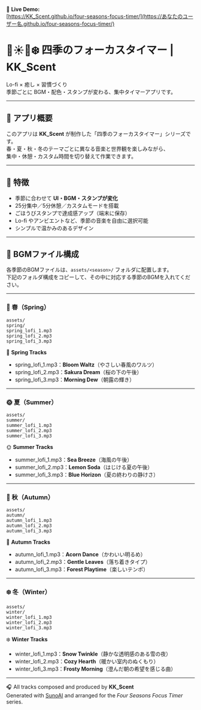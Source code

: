 🔗 **Live Demo:**  
[https://KK_Scent.github.io/four-seasons-focus-timer/](https://あなたのユーザー名.github.io/four-seasons-focus-timer/)

# 🌸☀️🍁❄️ 四季のフォーカスタイマー | KK_Scent

Lo-fi × 癒し × 習慣づくり  
季節ごとに BGM・配色・スタンプが変わる、集中タイマーアプリです。

---

## 🍁 アプリ概要
このアプリは **KK_Scent** が制作した「四季のフォーカスタイマー」シリーズです。  
春・夏・秋・冬のテーマごとに異なる音楽と世界観を楽しみながら、  
集中・休憩・カスタム時間を切り替えて作業できます。

---

## 🌸 特徴
- 季節に合わせて **UI・BGM・スタンプが変化**  
- 25分集中／5分休憩／カスタムモードを搭載  
- ごほうびスタンプで達成感アップ（端末に保存）  
- Lo-fi やアンビエントなど、季節の音楽を自由に選択可能  
- シンプルで温かみのあるデザイン  

---

## 🎵 BGMファイル構成

各季節のBGMファイルは、`assets/<season>/` フォルダに配置します。  
下記のフォルダ構成をコピーして、その中に対応する季節のBGMを入れてください。

---

### 🌸 春（Spring）
```
assets/
spring/
spring_lofi_1.mp3
spring_lofi_2.mp3
spring_lofi_3.mp3
```
🌸 **Spring Tracks**
- spring_lofi_1.mp3：**Bloom Waltz**（やさしい春風のワルツ）  
- spring_lofi_2.mp3：**Sakura Dream**（桜の下の午後）  
- spring_lofi_3.mp3：**Morning Dew**（朝露の輝き）  

---

### 🌞 夏（Summer）

```
assets/
summer/
summer_lofi_1.mp3
summer_lofi_2.mp3
summer_lofi_3.mp3
```
🌞 **Summer Tracks**
- summer_lofi_1.mp3：**Sea Breeze**（海風の午後）  
- summer_lofi_2.mp3：**Lemon Soda**（はじける夏の午後）  
- summer_lofi_3.mp3：**Blue Horizon**（夏の終わりの静けさ）  
---

### 🍁 秋（Autumn）
```
assets/
autumn/
autumn_lofi_1.mp3
autumn_lofi_2.mp3
autumn_lofi_3.mp3
```
🍁 **Autumn Tracks**  
- autumn_lofi_1.mp3：**Acorn Dance**（かわいい明るめ）  
- autumn_lofi_2.mp3：**Gentle Leaves**（落ち着きタイプ）  
- autumn_lofi_3.mp3：**Forest Playtime**（楽しいテンポ）  

---

### ❄️ 冬（Winter）
```
assets/
winter/
winter_lofi_1.mp3
winter_lofi_2.mp3
winter_lofi_3.mp3
```
❄️ **Winter Tracks**  
- winter_lofi_1.mp3：**Snow Twinkle**（静かな透明感のある雪の夜）  
- winter_lofi_2.mp3：**Cozy Hearth**（暖かい室内のぬくもり）  
- winter_lofi_3.mp3：**Frosty Morning**（澄んだ朝の希望を感じる曲）  

---

🎧 All tracks composed and produced by **KK_Scent**  
Generated with [SunoAI](https://suno.com/) and arranged for the *Four Seasons Focus Timer* series.
